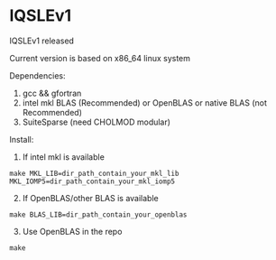 # IQSLEv1
IQSLEv1 released

Current version is based on x86_64 linux system 

Dependencies:
1. gcc && gfortran
2. intel mkl BLAS (Recommended) or OpenBLAS or native BLAS (not Recommended)
3. SuiteSparse (need CHOLMOD modular)

Install:
1. If intel mkl is available
```
make MKL_LIB=dir_path_contain_your_mkl_lib MKL_IOMP5=dir_path_contain_your_mkl_iomp5
```
2. If OpenBLAS/other BLAS is available
```
make BLAS_LIB=dir_path_contain_your_openblas
```
3. Use OpenBLAS in the repo
```
make
```
